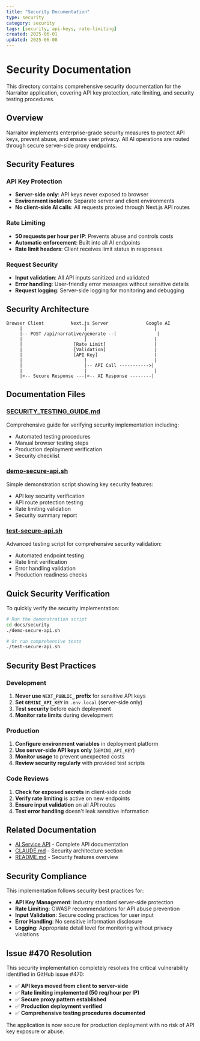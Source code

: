 ```yaml
---
title: "Security Documentation"
type: security
category: security
tags: [security, api-keys, rate-limiting]
created: 2025-06-01
updated: 2025-06-08
---
```


# Security Documentation

This directory contains comprehensive security documentation for the Narraitor application, covering API key protection, rate limiting, and security testing procedures.

## Overview

Narraitor implements enterprise-grade security measures to protect API keys, prevent abuse, and ensure user privacy. All AI operations are routed through secure server-side proxy endpoints.

## Security Features

### API Key Protection
- **Server-side only**: API keys never exposed to browser
- **Environment isolation**: Separate server and client environments
- **No client-side AI calls**: All requests proxied through Next.js API routes

### Rate Limiting
- **50 requests per hour per IP**: Prevents abuse and controls costs
- **Automatic enforcement**: Built into all AI endpoints
- **Rate limit headers**: Client receives limit status in responses

### Request Security
- **Input validation**: All API inputs sanitized and validated
- **Error handling**: User-friendly error messages without sensitive details
- **Request logging**: Server-side logging for monitoring and debugging

## Security Architecture

```
Browser Client          Next.js Server              Google AI
     |                       |                         |
     |-- POST /api/narrative/generate --|               |
     |                       |                         |
     |                   [Rate Limit]                  |
     |                   [Validation]                  |
     |                   [API Key]                     |
     |                       |                         |
     |                       |-- API Call ----------->|
     |                       |                         |
     |<-- Secure Response ---|<-- AI Response --------|
```

## Documentation Files

### [SECURITY_TESTING_GUIDE.md](SECURITY_TESTING_GUIDE.md)
Comprehensive guide for verifying security implementation including:
- Automated testing procedures
- Manual browser testing steps
- Production deployment verification
- Security checklist

### [demo-secure-api.sh](demo-secure-api.sh)
Simple demonstration script showing key security features:
- API key security verification
- API route protection testing
- Rate limiting validation
- Security summary report

### [test-secure-api.sh](test-secure-api.sh)
Advanced testing script for comprehensive security validation:
- Automated endpoint testing
- Rate limit verification
- Error handling validation
- Production readiness checks

## Quick Security Verification

To quickly verify the security implementation:

```bash
# Run the demonstration script
cd docs/security
./demo-secure-api.sh

# Or run comprehensive tests
./test-secure-api.sh
```

## Security Best Practices

### Development
1. **Never use `NEXT_PUBLIC_` prefix** for sensitive API keys
2. **Set `GEMINI_API_KEY`** in `.env.local` (server-side only)
3. **Test security** before each deployment
4. **Monitor rate limits** during development

### Production
1. **Configure environment variables** in deployment platform
2. **Use server-side API keys only** (`GEMINI_API_KEY`)
3. **Monitor usage** to prevent unexpected costs
4. **Review security regularly** with provided test scripts

### Code Reviews
1. **Check for exposed secrets** in client-side code
2. **Verify rate limiting** is active on new endpoints
3. **Ensure input validation** on all API routes
4. **Test error handling** doesn't leak sensitive information

## Related Documentation

- [AI Service API](../technical-guides/ai-service-api.md) - Complete API documentation
- [CLAUDE.md](../../CLAUDE.md) - Security architecture section
- [README.md](../../README.md) - Security features overview

## Security Compliance

This implementation follows security best practices for:
- **API Key Management**: Industry standard server-side protection
- **Rate Limiting**: OWASP recommendations for API abuse prevention
- **Input Validation**: Secure coding practices for user input
- **Error Handling**: No sensitive information disclosure
- **Logging**: Appropriate detail level for monitoring without privacy violations

## Issue #470 Resolution

This security implementation completely resolves the critical vulnerability identified in GitHub issue #470:

- ✅ **API keys moved from client to server-side**
- ✅ **Rate limiting implemented (50 req/hour per IP)**
- ✅ **Secure proxy pattern established**
- ✅ **Production deployment verified**
- ✅ **Comprehensive testing procedures documented**

The application is now secure for production deployment with no risk of API key exposure or abuse.